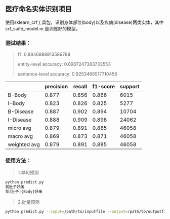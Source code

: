 ## 医疗命名实体识别项目
使用sklearn_crf工具包，识别身体部位(body)以及疾病(disease)两类实体，其中crf_suite_model.m 是训练好的模型。

### 测试结果：
> f1:  0.8846888913586788
>
>  entity-level accuracy:  0.8907247383733553
> 
> sentence-level accuracy:  0.9253466517710456

||precision|recall|f1-score|support|
|---|---|---|---|---|
|B-Body|0.877|0.856|0.866|6015|
|I-Body|0.823|0.826|0.825|5277|
|B-Disease|0.887|0.902|0.894|10704|
|I-Disease|0.888 |0.909 |0.898|24062|
|micro avg|0.879|0.891|0.885|46058|
|macro avg|0.869|0.873|0.871|46058|
|weighted avg|0.879|0.891|0.885|46058|


### 使用方法：
> 1.单句预测
```sh
python predict.py 
我肚子好痛
我[肚子]{Body}好痛
```
> 2.批量预测
```sh
python predict.py --input=/path/to/inputfile --output=/path/to/outputfile
```